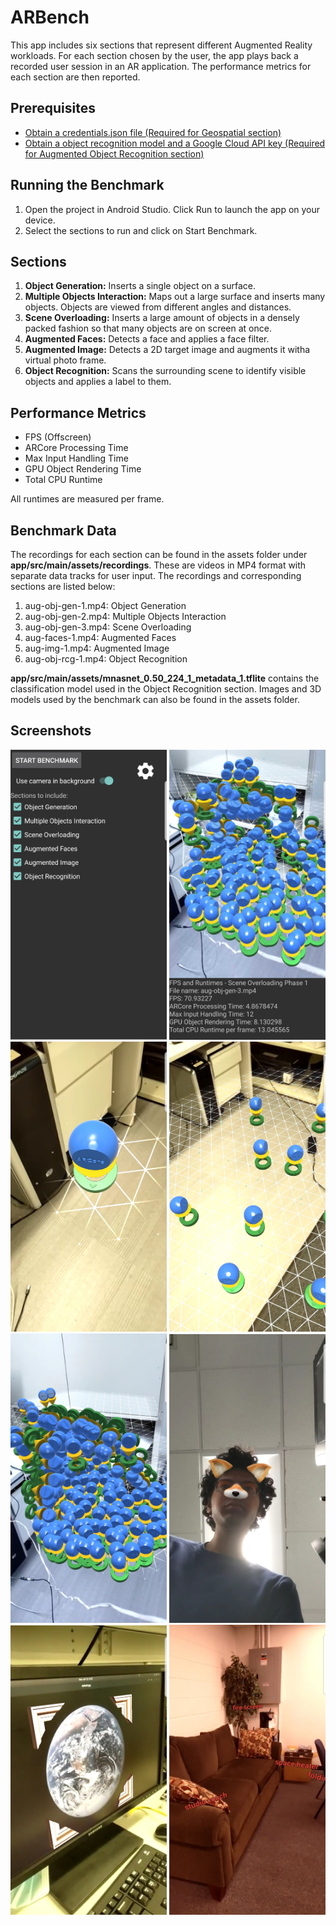 # ARBench

This app includes six sections that represent different Augmented Reality workloads. For each section chosen by the user, the app plays back a recorded user session in an AR application. The performance metrics for each section are then reported.

## Prerequisites
 * [Obtain a credentials.json file (Required for Geospatial section)](https://github.com/scale-lab/ARBench/tree/main/ar-apps/geospatial)
 * [Obtain a object recognition model and a Google Cloud API key (Required for Augmented Object Recognition section)](https://github.com/scale-lab/ARBench/tree/main/ar-apps/augmented_object_recognition)

## Running the Benchmark
1. Open the project in Android Studio. Click Run to launch the app on your device.
2. Select the sections to run and click on Start Benchmark.

## Sections
1. **Object Generation:** Inserts a single object on a surface.
2. **Multiple Objects Interaction:** Maps out a large surface and inserts many objects. Objects are viewed from different angles and distances.
3. **Scene Overloading:** Inserts a large amount of objects in a densely packed fashion so that many objects are on screen at once.
4. **Augmented Faces:** Detects a face and applies a face filter.
5. **Augmented Image:** Detects a 2D target image and augments it witha virtual photo frame.
6. **Object Recognition:** Scans the surrounding scene to identify visible objects and applies a label to them.

## Performance Metrics
* FPS (Offscreen)
* ARCore Processing Time
* Max Input Handling Time
* GPU Object Rendering Time
* Total CPU Runtime

All runtimes are measured per frame.

## Benchmark Data

The recordings for each section can be found in the assets folder under **app/src/main/assets/recordings**. These are videos in MP4 format with separate data tracks for user input. The recordings and corresponding sections are listed below:

1. aug-obj-gen-1.mp4: Object Generation
2. aug-obj-gen-2.mp4: Multiple Objects Interaction
3. aug-obj-gen-3.mp4: Scene Overloading
4. aug-faces-1.mp4: Augmented Faces
5. aug-img-1.mp4: Augmented Image
6. aug-obj-rcg-1.mp4: Object Recognition

**app/src/main/assets/mnasnet_0.50_224_1_metadata_1.tflite** contains the classification model used in the Object Recognition section. Images and 3D models used by the benchmark can also be found in the assets folder.

## Screenshots

<p align="center">
  <img width="250" src="../screenshots/benchmark.jpg">
  <img width="250" src="../screenshots/results.jpg">
  <img width="250" src="../screenshots/test-1.jpg">
  <img width="250" src="../screenshots/test-2.jpg">
  <img width="250" src="../screenshots/test-3.jpg">
  <img width="250" src="../screenshots/test-4.jpg">
  <img width="250" src="../screenshots/test-5.jpg">
  <img width="250" src="../screenshots/test-6.jpg">
</p>
